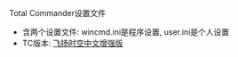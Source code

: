 Total Commander设置文件

- 含两个设置文件: wincmd.ini是程序设置, user.ini是个人设置
- TC版本: [飞扬时空中文增强版](http://iyoung.blog.163.com/blog/static/1667888072010615102525643/)